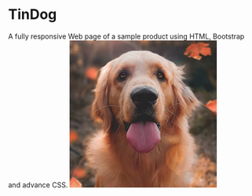 # TinDog
A fully responsive Web page of a sample product using HTML, Bootstrap and advance CSS.
<img src="images/dog-img.jpg" alt="dog-img">
